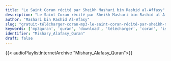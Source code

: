 ```yaml
---
title: "Le Saint Coran récité par Sheikh Mashari bin Rashid al-Affasy"
description: "Le Saint Coran récité par Sheikh Mashari bin Rashid al-Affasy"
author: "Mashari bin Rashid Al-Afasy"
slug: "gratuit-télécharger-coran-mp3-le-saint-coran-récité-par-sheikh-mashari-bin-rashid-al-affasy"
keywords: ['mp3quran', 'quran', 'download', 'télécharger', 'coran', 'islam', 'mishary', 'mishari', 'michari', 'michary', 'alafasy', 'alafasi', 'alafassy', 'alafassi', 'affasi', 'afassi', 'afassy', 'afasy', 'مشاري', 'العفاسي', 'مشاري', 'بن', 'راشد', 'العفاسي', 'قرآن', 'مصحف', 'مرتل', 'مجود', 'القرآن', 'الكريم', 'المصحف', 'المرتل', 'المجود', 'إسلام']
identifier: "Mishary_Alafasy_Quran"
draft: false
---
```


{{< audioPlaylistInternetArchive "Mishary_Alafasy_Quran">}}

